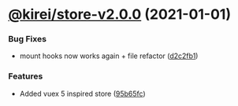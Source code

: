 # [@kirei/store-v2.0.0](https://github.com/ifaxity/kirei/compare/@kirei/store-v1.2.0...@kirei/store-v2.0.0) (2021-01-01)


### Bug Fixes

* mount hooks now works again + file refactor ([d2c2fb1](https://github.com/ifaxity/kirei/commit/d2c2fb1e8152b99acd8a53e53d0ec33be366734e))


### Features

* Added vuex 5 inspired store ([95b65fc](https://github.com/ifaxity/kirei/commit/95b65fc2aaab5ae2095d5309170ef679334d830f))
